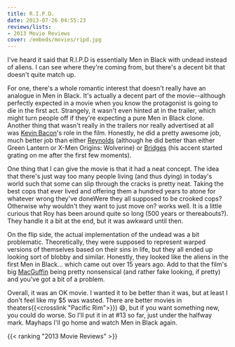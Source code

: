 ```yaml
---
title: R.I.P.D.
date: 2013-07-26 04:55:23
reviews/lists:
- 2013 Movie Reviews
cover: /embeds/movies/ripd.jpg
---
```

 I've heard it said that R.I.P.D is essentially Men in Black with undead instead of aliens. I can see where they're coming from, but there's a decent bit that doesn't quite match up.

<!--more-->

For one, there's a whole romantic interest that doesn't really have an analogue in Men in Black. It's actually a decent part of the movie--although perfectly expected in a movie when you know the protagonist is going to die in the first act. Strangely, it wasn't even hinted at in the trailer, which might turn people off if they're expecting a pure Men in Black clone. Another thing that wasn't really in the trailers nor really advertised at all was <a itemprop="url" href="http://www.imdb.com/name/nm0000102/?ref_=tt_cl_t3">Kevin Bacon</a>'s role in the film. Honestly, he did a pretty awesome job, much better job than either <a itemprop="url" href="http://www.imdb.com/name/nm0005351/?ref_=tt_cl_t2">Reynolds</a> (although he did better than either Green Lantern or X-Men Origins: Wolverine) or <a itemprop="url" href="http://www.imdb.com/name/nm0000313/?ref_=tt_cl_t1">Bridges</a> (his accent started grating on me after the first few moments).

One thing that I can give the movie is that it had a neat concept. The idea that there's just way too many people living (and thus dying) in today's world such that some can slip through the cracks is pretty neat. Taking the best cops that ever lived and offering them a hundred years to atone for whatever wrong they've doneWere they all supposed to be crooked cops? Otherwise why wouldn't they want to just move on? works well. It is a little curious that Roy has been around quite so long (500 years or thereabouts?). They handle it a bit at the end, but it was awkward until then.

On the flip side, the actual implementation of the undead was a bit problematic. Theoretically, they were supposed to represent warped versions of themselves based on their sins in life, but they all ended up looking sort of blobby and similar. Honestly, they looked like the aliens in the first Men in Black... which came out over 15 years ago. Add to that the film's big <a href="http://tvtropes.org/pmwiki/pmwiki.php/Main/MacGuffin">MacGuffin</a> being pretty nonsensical (and rather fake looking, if pretty) and you've got a bit of a problem. <a href="http://tvtropes.org/pmwiki/pmwiki.php/Main/MacGuffin">
</a>

Overall, it was an OK movie. I wanted it to be better than it was, but at least I don't feel like my $5 was wasted. There are better movies in theaters{{<crosslink "Pacific Rim">}}) :smile:, but if you want something new, you could do worse. So I'll put it in at #13 so far, just under the halfway mark. Mayhaps I'll go home and watch Men in Black again.

{{< ranking "2013 Movie Reviews" >}}
